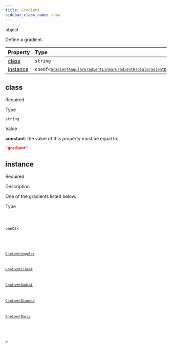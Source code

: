 ```yaml
---
title: Gradient
sidebar_class_name: show
---
```


<div className="section-type">

<div className="badge-type">object</div>

</div>

Define a gradient.

<div className="property-preview">

<div className="property-table">

| Property              | Type                                                                                                                                                                                                                                                                                                                                                                                                           | Required                                            |
| :-------------------- | :------------------------------------------------------------------------------------------------------------------------------------------------------------------------------------------------------------------------------------------------------------------------------------------------------------------------------------------------------------------------------------------------------------- | :-------------------------------------------------- |
| [class](#class)       | `string`                                                                                                                                                                                                                                                                                                                                                                                                       | <span className="property-required">Required</span> |
| [instance](#instance) | <code className="type-merged separate">oneOf&lt;<span className="type-merged-types separate"><a href="gradient-angular"><code>GradientAngular</code></a><a href="gradient-linear"><code>GradientLinear</code></a><a href="gradient-radial"><code>GradientRadial</code></a><a href="gradient-diamond"><code>GradientDiamond</code></a><a href="gradient-basic"><code>GradientBasic</code></a></span>&gt;</code> | <span className="property-required">Required</span> |

</div>

</div>

<div className="property">

<div className="property-heading">

## class

<span className="property-required">Required</span>

</div>

<div className="property-item">

Type

`string`

</div>

<div className="property-item">

Value

<div className="value-description">

**constant**: the value of this property must be equal to:

```json
"gradient"
```

</div>

</div>

</div>

<div className="property">

<div className="property-heading">

## instance

<span className="property-required">Required</span>

</div>

<div className="property-item">

Description

One of the gradients listed below.

</div>

<div className="property-item">

Type

<code className="type-merged separate">

oneOf&lt;

<span className="type-merged-types separate">

<a href="gradient-angular"><code>GradientAngular</code></a>

<a href="gradient-linear"><code>GradientLinear</code></a>

<a href="gradient-radial"><code>GradientRadial</code></a>

<a href="gradient-diamond"><code>GradientDiamond</code></a>

<a href="gradient-basic"><code>GradientBasic</code></a>

</span>

&gt;

</code>

</div>

</div>
